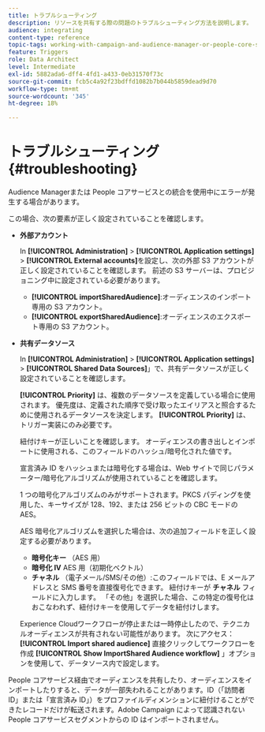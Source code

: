 ```yaml
---
title: トラブルシューティング
description: リソースを共有する際の問題のトラブルシューティング方法を説明します。
audience: integrating
content-type: reference
topic-tags: working-with-campaign-and-audience-manager-or-people-core-service
feature: Triggers
role: Data Architect
level: Intermediate
exl-id: 5882ada6-dff4-4fd1-a433-0eb31570f73c
source-git-commit: fcb5c4a92f23bdffd1082b7b044b5859dead9d70
workflow-type: tm+mt
source-wordcount: '345'
ht-degree: 18%

---
```


# トラブルシューティング{#troubleshooting}

Audience Managerまたは People コアサービスとの統合を使用中にエラーが発生する場合があります。

この場合、次の要素が正しく設定されていることを確認します。

* **外部アカウント**

   In **[!UICONTROL Administration]** > **[!UICONTROL Application settings]** > **[!UICONTROL External accounts]**&#x200B;を設定し、次の外部 S3 アカウントが正しく設定されていることを確認します。 前述の S3 サーバーは、プロビジョニング中に設定されている必要があります。

   * **[!UICONTROL importSharedAudience]**:オーディエンスのインポート専用の S3 アカウント。
   * **[!UICONTROL exportSharedAudience]**:オーディエンスのエクスポート専用の S3 アカウント。

* **共有データソース**

   In **[!UICONTROL Administration]** > **[!UICONTROL Application settings]** > **[!UICONTROL Shared Data Sources]**」で、共有データソースが正しく設定されていることを確認します。

   **[!UICONTROL Priority]** は、複数のデータソースを定義している場合に使用されます。 優先度は、定義された順序で受け取ったエイリアスと照合するために使用されるデータソースを決定します。 **[!UICONTROL Priority]** は、トリガー実装にのみ必要です。

   紐付けキーが正しいことを確認します。 オーディエンスの書き出しとインポートに使用される、このフィールドのハッシュ/暗号化された値です。

   宣言済み ID をハッシュまたは暗号化する場合は、Web サイトで同じパラメーター/暗号化アルゴリズムが使用されていることを確認します。

   1 つの暗号化アルゴリズムのみがサポートされます。PKCS パディングを使用した、キーサイズが 128、192、または 256 ビットの CBC モードの AES。

   AES 暗号化アルゴリズムを選択した場合は、次の追加フィールドを正しく設定する必要があります。

   * **暗号化キー** （AES 用）
   * **暗号化 IV** AES 用（初期化ベクトル）
   * **チャネル** （電子メール/SMS/その他）:このフィールドでは、E メールアドレスと SMS 番号を直接復号化できます。 紐付けキーが **チャネル** フィールドに入力します。 「その他」を選択した場合、この特定の復号化はおこなわれず、紐付けキーを使用してデータを紐付けします。

   Experience Cloudワークフローが停止または一時停止したので、テクニカルオーディエンスが共有されない可能性があります。 次にアクセス： **[!UICONTROL Import shared audience]** 直接クリックしてワークフローを作成 **[!UICONTROL Show ImportShared Audience workflow]** 」オプションを使用して、データソース内で設定します。

People コアサービス経由でオーディエンスを共有したり、オーディエンスをインポートしたりすると、データが一部失われることがあります。ID（「訪問者 ID」または「宣言済み ID」）をプロファイルディメンションに紐付けることができたレコードだけが転送されます。Adobe Campaign によって認識されない People コアサービスセグメントからの ID はインポートされません。
